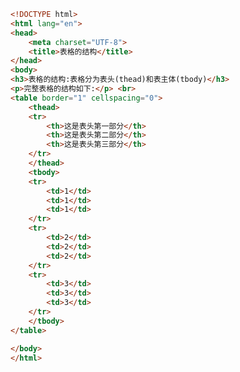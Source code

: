 
<BlogInfo id="371" title="23.表格的结构" author="白日梦想猿" pv=0 read_times=0 pre_cost_time=0分30秒 category="html5学习" tag_list="['html5学习']" create_time="2020.07.15 14:13:50" update_time="2020.07.15 14:18:03" />

```html
<!DOCTYPE html>
<html lang="en">
<head>
    <meta charset="UTF-8">
    <title>表格的结构</title>
</head>
<body>
<h3>表格的结构:表格分为表头(thead)和表主体(tbody)</h3>
<p>完整表格的结构如下:</p> <br>
<table border="1" cellspacing="0">
    <thead>
    <tr>
        <th>这是表头第一部分</th>
        <th>这是表头第二部分</th>
        <th>这是表头第三部分</th>
    </tr>
    </thead>
    <tbody>
    <tr>
        <td>1</td>
        <td>1</td>
        <td>1</td>
    </tr>
    <tr>
        <td>2</td>
        <td>2</td>
        <td>2</td>
    </tr>
    <tr>
        <td>3</td>
        <td>3</td>
        <td>3</td>
    </tr>
    </tbody>
</table>

</body>
</html>
```
